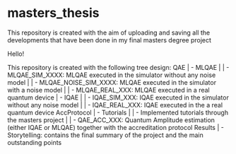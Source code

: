 # masters_thesis
This repository is created with the aim of uploading and saving all the developments that have been done in my final masters degree project

Hello!

This repository is created with the following tree design:
QAE
| - MLQAE
|  | - MLQAE_SIM_XXXX: MLQAE executed in the simulator without any noise model
|  | - MLQAE_NOISE_SIM_XXXX: MLQAE executed in the simulator with a noise model
|  | - MLQAE_REAL_XXX: MLQAE executed in a real quantum device
| - IQAE
|  | - IQAE_SIM_XXX: IQAE executed in the simulator without any noise model
|  | - IQAE_REAL_XXX: IQAE executed in the a real quantum device
AccProtocol
| - Tutorials
|  | - Implemented tutorials through  the masters project
|  | - QAE_ACC_XXX: Quantum Amplitude estimation (either IQAE or MLQAE) together with the accreditation protocol
Results
| - Storytelling: contains the final summary of the project and the main outstanding points
